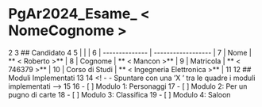 # PgAr2024_Esame_ < NomeCognome >
2
3 ## Candidato
4
5 |                |                    |
6 | -------------- | ------------------ |
7 | Nome | ** < Roberto >** |
8 | Cognome | ** < Mancon >** |
9 | Matricola | ** < 746379 >** |
10 | Corso di Studi | ** < Ingegneria Elettronica >** |
11
12 ## Moduli Implementati
13
14 <! - - Spuntare con una ’X ’ tra le quadre i moduli implementati -->
15
16 - [ ] Modulo 1: Personaggi
17 - [ ] Modulo 2: Per un pugno di carte
18 - [ ] Modulo 3: Classifica
19 - [ ] Modulo 4: Saloon
